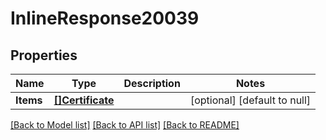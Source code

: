 # InlineResponse20039

## Properties
Name | Type | Description | Notes
------------ | ------------- | ------------- | -------------
**Items** | [**[]Certificate**](Certificate.md) |  | [optional] [default to null]

[[Back to Model list]](../README.md#documentation-for-models) [[Back to API list]](../README.md#documentation-for-api-endpoints) [[Back to README]](../README.md)

